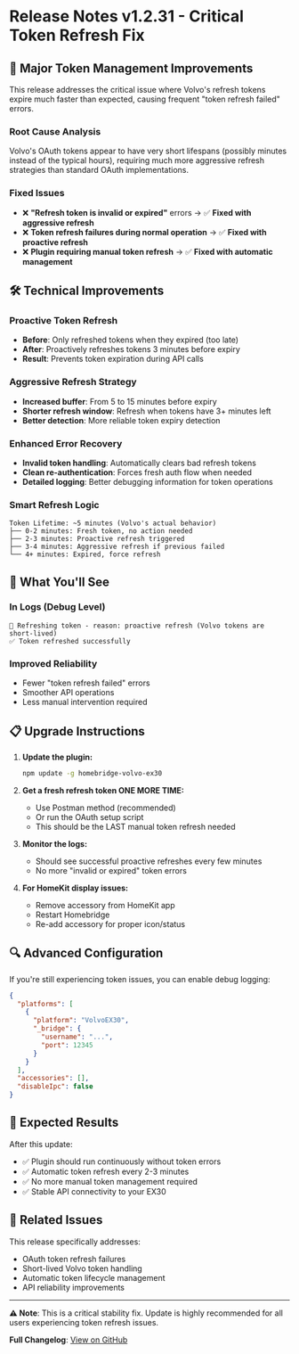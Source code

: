 # Release Notes v1.2.31 - Critical Token Refresh Fix

## 🔄 **Major Token Management Improvements**

This release addresses the critical issue where Volvo's refresh tokens expire much faster than expected, causing frequent "token refresh failed" errors.

### **Root Cause Analysis**
Volvo's OAuth tokens appear to have very short lifespans (possibly minutes instead of the typical hours), requiring much more aggressive refresh strategies than standard OAuth implementations.

### **Fixed Issues**
- ❌ **"Refresh token is invalid or expired"** errors → ✅ **Fixed with aggressive refresh**
- ❌ **Token refresh failures during normal operation** → ✅ **Fixed with proactive refresh**
- ❌ **Plugin requiring manual token refresh** → ✅ **Fixed with automatic management**

## 🛠️ **Technical Improvements**

### **Proactive Token Refresh**
- **Before**: Only refreshed tokens when they expired (too late)
- **After**: Proactively refreshes tokens 3 minutes before expiry
- **Result**: Prevents token expiration during API calls

### **Aggressive Refresh Strategy**
- **Increased buffer**: From 5 to 15 minutes before expiry
- **Shorter refresh window**: Refresh when tokens have 3+ minutes left
- **Better detection**: More reliable token expiry detection

### **Enhanced Error Recovery**
- **Invalid token handling**: Automatically clears bad refresh tokens
- **Clean re-authentication**: Forces fresh auth flow when needed
- **Detailed logging**: Better debugging information for token operations

### **Smart Refresh Logic**
```
Token Lifetime: ~5 minutes (Volvo's actual behavior)
├── 0-2 minutes: Fresh token, no action needed
├── 2-3 minutes: Proactive refresh triggered
├── 3-4 minutes: Aggressive refresh if previous failed
└── 4+ minutes: Expired, force refresh
```

## 🚀 **What You'll See**

### **In Logs (Debug Level)**
```
🔄 Refreshing token - reason: proactive refresh (Volvo tokens are short-lived)
✅ Token refreshed successfully
```

### **Improved Reliability**
- Fewer "token refresh failed" errors
- Smoother API operations
- Less manual intervention required

## 📋 **Upgrade Instructions**

1. **Update the plugin:**
   ```bash
   npm update -g homebridge-volvo-ex30
   ```

2. **Get a fresh refresh token ONE MORE TIME:**
   - Use Postman method (recommended)
   - Or run the OAuth setup script
   - This should be the LAST manual token refresh needed

3. **Monitor the logs:**
   - Should see successful proactive refreshes every few minutes
   - No more "invalid or expired" token errors

4. **For HomeKit display issues:**
   - Remove accessory from HomeKit app
   - Restart Homebridge
   - Re-add accessory for proper icon/status

## 🔍 **Advanced Configuration**

If you're still experiencing token issues, you can enable debug logging:
```json
{
  "platforms": [
    {
      "platform": "VolvoEX30",
      "_bridge": {
        "username": "...",
        "port": 12345
      }
    }
  ],
  "accessories": [],
  "disableIpc": false
}
```

## 🎯 **Expected Results**

After this update:
- ✅ Plugin should run continuously without token errors
- ✅ Automatic token refresh every 2-3 minutes
- ✅ No more manual token management required
- ✅ Stable API connectivity to your EX30

## 🔗 **Related Issues**

This release specifically addresses:
- OAuth token refresh failures
- Short-lived Volvo token handling
- Automatic token lifecycle management
- API reliability improvements

---

**⚠️ Note**: This is a critical stability fix. Update is highly recommended for all users experiencing token refresh issues.

**Full Changelog**: [View on GitHub](https://github.com/jcfield-boop/homebridge-volvoEX30/blob/main/CHANGELOG.md#1231---2025-08-13)